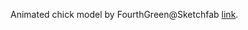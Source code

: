 Animated chick model by FourthGreen@Sketchfab [link](https://sketchfab.com/3d-models/animated-chick-8fffaef7902c4823834dd783a99c4316).